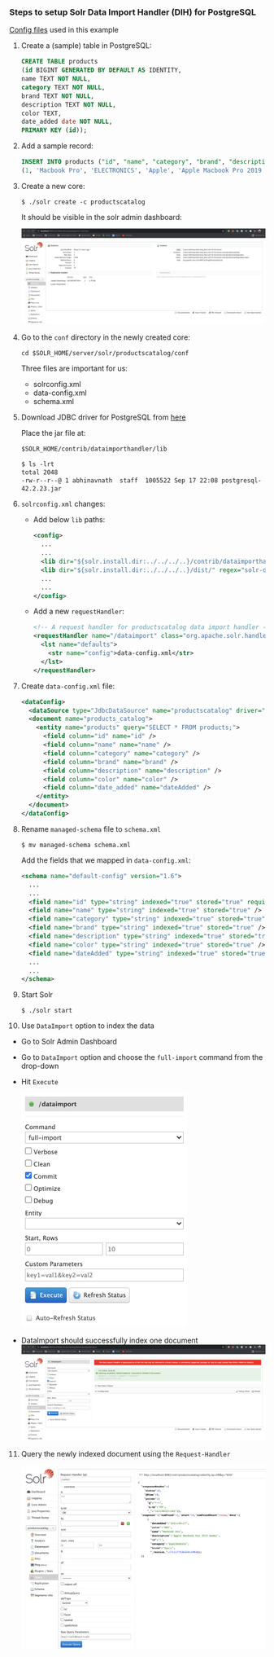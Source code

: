 ### Steps to setup Solr Data Import Handler (DIH) for PostgreSQL

[Config files](./dih_config_files "Config Files") used in this example

1. Create a (sample) table in PostgreSQL:

   ```sql
   CREATE TABLE products
   (id BIGINT GENERATED BY DEFAULT AS IDENTITY,
   name TEXT NOT NULL,
   category TEXT NOT NULL,
   brand TEXT NOT NULL,
   description TEXT NOT NULL,
   color TEXT,
   date_added date NOT NULL,
   PRIMARY KEY (id));
   ```

2. Add a sample record:

   ```sql
   INSERT INTO products ("id", "name", "category", "brand", "description", "color", "date_added") VALUES
   (1, 'Macbook Pro', 'ELECTRONICS', 'Apple', 'Apple Macbook Pro 2019 model', 'RED', '2021-09-17');
   ```

3. Create a new core:

   ```
   $ ./solr create -c productscatalog
   ```

   It should be visible in the solr admin dashboard:

   ![Solr Admin Dashboard](./images/solr_admin_new_core.png "New Core in Solr Admin Dashboard")


4. Go to the `conf` directory in the newly created core:

   ```
   cd $SOLR_HOME/server/solr/productscatalog/conf
   ```

   Three files are important for us:

   - solrconfig.xml
   - data-config.xml
   - schema.xml


5. Download JDBC driver for PostgreSQL from [here](https://jdbc.postgresql.org/download.html "PostgreSQL JDBC driver")

   Place the jar file at:

   ```shell
   $SOLR_HOME/contrib/dataimporthandler/lib
   ```

   ```shell
   $ ls -lrt
   total 2048
   -rw-r--r--@ 1 abhinavnath  staff  1005522 Sep 17 22:08 postgresql-42.2.23.jar
   ```

6. `solrconfig.xml` changes:

   - Add below `lib` paths:
     ```xml
     <config>
       ...
       ...
       <lib dir="${solr.install.dir:../../../..}/contrib/dataimporthandler/lib" regex=".*\.jar" />
       <lib dir="${solr.install.dir:../../../..}/dist/" regex="solr-dataimporthandler-.*\.jar" />
       ...
       ...
     </config>
     ```

   - Add a new `requestHandler`:
     ```xml
     <!-- A request handler for productscatalog data import handler -->
     <requestHandler name="/dataimport" class="org.apache.solr.handler.dataimport.DataImportHandler">
       <lst name="defaults">
         <str name="config">data-config.xml</str>
       </lst>
     </requestHandler>
     ```


7. Create `data-config.xml` file:

   ```xml
   <dataConfig>
     <dataSource type="JdbcDataSource" name="productscatalog" driver="org.postgresql.Driver" url="jdbc:postgresql://127.0.0.1:5432/products-db" user="postgres" password="postgres" />
     <document name="products_catalog">
       <entity name="products" query="SELECT * FROM products;">
         <field column="id" name="id" />
         <field column="name" name="name" />
         <field column="category" name="category" />
         <field column="brand" name="brand" />
         <field column="description" name="description" />
         <field column="color" name="color" />
         <field column="date_added" name="dateAdded" />
       </entity>
     </document>
   </dataConfig>
   ```


8. Rename `managed-schema` file to `schema.xml`

   ```shell
   $ mv managed-schema schema.xml
   ```

   Add the fields that we mapped in `data-config.xml`:

   ```xml
   <schema name="default-config" version="1.6">
     ...
     ...
     <field name="id" type="string" indexed="true" stored="true" required="true" multiValued="false" />
     <field name="name" type="string" indexed="true" stored="true" />
     <field name="category" type="string" indexed="true" stored="true" />
     <field name="brand" type="string" indexed="true" stored="true" />
     <field name="description" type="string" indexed="true" stored="true" />
     <field name="color" type="string" indexed="true" stored="true" />
     <field name="dateAdded" type="string" indexed="true" stored="true" />
     ...
     ...
   </schema>
   ```


9. Start Solr

   ```shell
   $ ./solr start
   ```


10. Use `DataImport` option to index the data

   - Go to Solr Admin Dashboard
   - Go to `DataImport` option and choose the `full-import` command from the drop-down
   - Hit `Execute`

     <img src="images/dataimport.png" alt="DataImport Execute" style="height: 460px; width:326px;"/>

   - DataImport should successfully index one document
     ![Indexing completed](./images/dataimport_indexing_completed.png "Indexing completed")


11. Query the newly indexed document using the `Request-Handler`

    ![Request Handler](./images/request_handler_query.png "Request Handler")